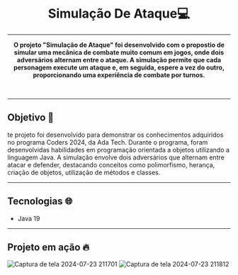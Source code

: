 <h1 align = "center"> Simulação De Ataque💻</h1> 

***
<p align = "center"> <b> O projeto "Simulação de Ataque" foi desenvolvido com o propostio de simular uma mecânica de combate muito comum em jogos, onde dois adversários alternam entre o ataque. A simulação permite que cada personagem execute um ataque e, em seguida, espere a vez do outro, proporcionando uma experiência de combate por turnos. </b> </p>

<br>

***

## Objetivo :dart:
te projeto foi desenvolvido para demonstrar os conhecimentos adquiridos no programa Coders 2024, da Ada Tech. Durante o programa, foram desenvolvidas habilidades em programação orientada a objetos utilizando a linguagem Java. A simulação envolve dois adversários que alternam entre atacar e defender, destacando conceitos como polimorfismo, herança, criação de objetos, utilização de métodos e classes.

***

## Tecnologias :globe_with_meridians:
* Java 19

***

## Projeto em ação :fire:

![Captura de tela 2024-07-23 211701](https://github.com/user-attachments/assets/488ccd45-e8fe-4d3b-b09e-ddb56b3143cd)
![Captura de tela 2024-07-23 211812](https://github.com/user-attachments/assets/69673c76-bf50-4034-ae32-a2269b175ea4)
